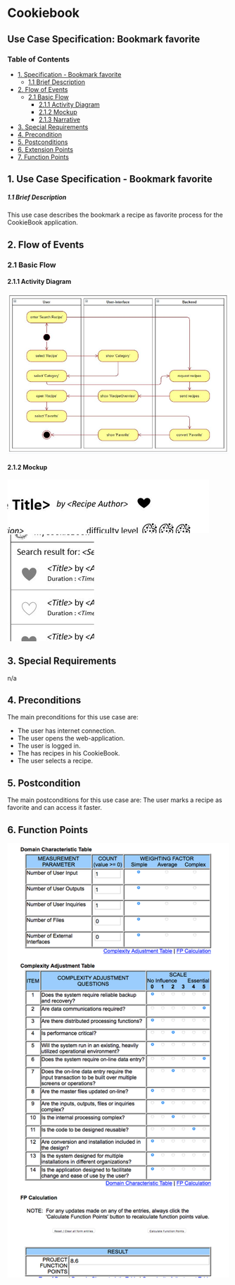 # Cookiebook
## Use Case Specification: Bookmark favorite
### Table of Contents
- [1. Specification - Bookmark favorite](#1-specification-bookmarkFavorite)
    - [1.1 Brief Description](#11-brief-description)
- [2. Flow of Events](#2-flow-of-events)
    - [2.1 Basic Flow](#21-basic-flow)
        - [2.1.1 Activity Diagram](#211-activity-diagram)
        - [2.1.2 Mockup](#212-mockup)
        - [2.1.3 Narrative](#213-narrative)
- [3. Special Requirements](#3-special-requirements)
- [4. Precondition](#4-preconditions)  
- [5. Postconditions](#5-postconditions)
- [6. Extension Points](#6-extension-points)
- [7. Function Points](#7-function-points)

## 1. Use Case Specification - Bookmark favorite
##### 1.1 Brief Description
This use case describes the bookmark a recipe as favorite process for the CookieBook application.

## 2. Flow of Events
### 2.1 Basic Flow
#### 2.1.1 Activity Diagram
![Activity Diagram](images/UCD_BookmarkRecipe.JPG)
#### 2.1.2 Mockup
![MockUp_ShareView](images/BookmarkRecipe_Detail.JPG)
![MockUp_GetView](images/BookmarkRecipe_Overview.JPG)
## 3. Special Requirements
n/a
## 4. Preconditions
The main preconditions for this use case are:
- The user has internet connection.
- The user opens the web-application.
- The user is logged in.
- The has recipes in his CookieBook.
- The user selects a recipe.
## 5. Postcondition
The main postconditions for this use case are:
The user marks a recipe as favorite and can access it faster.
## 6. Function Points
![Function Points](images/UC_bookmarkFavorite_fp_new.png)                                                                                                                                               
